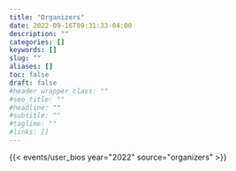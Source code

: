 ```yaml
---
title: "Organizers"
date: 2022-09-16T09:31:33-04:00
description: ""
categories: []
keywords: []
slug: ""
aliases: []
toc: false
draft: false
#header_wrapper_class: ""
#seo_title: ""
#headline: ""
#subtitle: ""
#tagline: ""
#links: []
---
```


{{< events/user_bios year="2022" source="organizers" >}}
